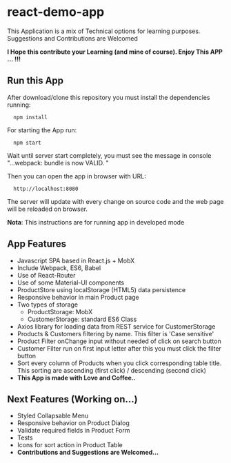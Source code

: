 # react-demo-app

This Application is a mix of Technical options for learning purposes. Suggestions and Contributions are Welcomed

**I Hope this contribute your Learning (and mine of course). Enjoy This APP ... !!!**

## Run this App

  After download/clone this repository you must install the dependencies running:

      npm install

  For starting the App run:

      npm start

  Wait until server start completely, you must see the message in console "...webpack: bundle is now VALID. "

  Then you can open the app in browser with URL:

      http://localhost:8080

  The server will update with every change on source code and the web page will be reloaded on browser.

  **Nota**: This instructions are for running app in developed mode

## App Features


- Javascript SPA based in React.js + MobX
- Include Webpack, ES6, Babel
- Use of React-Router
- Use of some Material-UI components
- ProductStore using localStorage (HTML5) data persistence
- Responsive behavior in main Product page
- Two types of storage
    - ProductStorage: MobX
    - CustomerStorage: standard ES6 Class
- Axios library for loading data from REST service for CustomerStorage
- Products & Customers filtering by name. This filter is 'Case sensitive'
- Product Filter onChange input without needed of click on search button
- Customer Filter run on first input letter after this you must click the filter button
- Sort every column of Products when you click corresponding table title. This sorting are ascending (first click) / descending (second click)
- **This App is made with Love and Coffee..**

## Next Features (Working on...)

- Styled Collapsable Menu
- Responsive behavior on Product Dialog
- Validate required fields in Product Form
- Tests
- Icons for sort action in Product Table
- **Contributions and Suggestions are Welcomed...**
